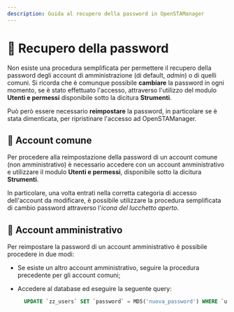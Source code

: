 ```yaml
---
description: Guida al recupero della password in OpenSTAManager
---
```


# 📘 Recupero della password

Non esiste una procedura semplificata per permettere il recupero della password degli account di amministrazione (di default, _admin_) o di quelli comuni. Si ricorda che è comunque possibile **cambiare** la password in ogni momento, se è stato effettuato l'accesso, attraverso l'utilizzo del modulo **Utenti e permessi** disponibile sotto la dicitura **Strumenti**.

Può però essere necessario **reimpostare** la password, in particolare se è stata dimenticata, per ripristinare l'accesso ad OpenSTAManager.

## 📘 Account comune

Per procedere alla reimpostazione della password di un account comune (non amministrativo) è necessario accedere con un account amministrativo e utilizzare il modulo **Utenti e permessi**, disponibile sotto la dicitura **Strumenti**.

In particolare, una volta entrati nella corretta categoria di accesso dell'account da modificare, è possibile utilizzare la procedura semplificata di cambio password attraverso l'_icona del lucchetto aperto_.

## 📘 Account amministrativo

Per reimpostare la password di un account amministrativo è possibile procedere in due modi:

* Se esiste un altro account amministrativo, seguire la procedura precedente per gli account comuni;
*   Accedere al database ed eseguire la seguente query:

    ```sql
      UPDATE `zz_users` SET `password` = MD5('nuova_password') WHERE `username` = 'admin';
    ```
